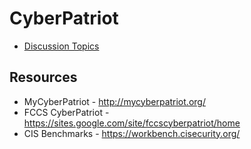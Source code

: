 # CyberPatriot

- [Discussion Topics](./topics.md)

## Resources

* MyCyberPatriot - http://mycyberpatriot.org/
* FCCS CyberPatriot - https://sites.google.com/site/fccscyberpatriot/home
* CIS Benchmarks - https://workbench.cisecurity.org/
